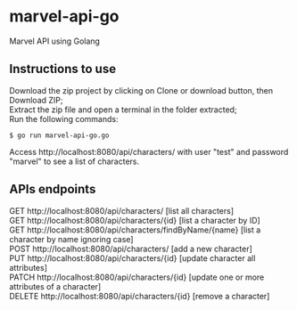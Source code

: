 # marvel-api-go
Marvel API using Golang

## Instructions to use
Download the zip project by clicking on Clone or download button, then Download ZIP;  
Extract the zip file and open a terminal in the folder extracted;  
Run the following commands:

```
$ go run marvel-api-go.go
```

Access http://localhost:8080/api/characters/ with user "test" and password "marvel" to see a list of characters.

## APIs endpoints
GET http://localhost:8080/api/characters/ [list all characters]  
GET http://localhost:8080/api/characters/{id} [list a character by ID]  
GET http://localhost:8080/api/characters/findByName/{name} [list a character by name ignoring case]  
POST http://localhost:8080/api/characters/ [add a new character]  
PUT http://localhost:8080/api/characters/{id} [update character all attributes]  
PATCH http://localhost:8080/api/characters/{id} [update one or more attributes of a character]  
DELETE http://localhost:8080/api/characters/{id} [remove a character]

